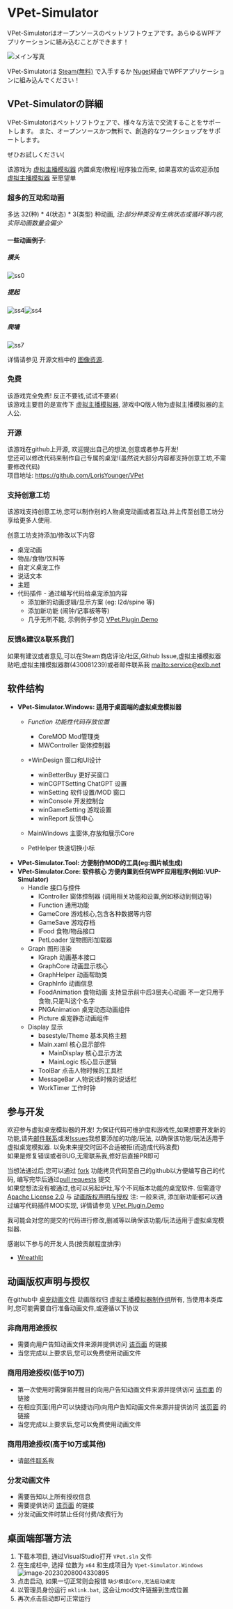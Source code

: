 # VPet-Simulator

VPet-Simulatorはオープンソースのペットソフトウェアです。あらゆるWPFアプリケーションに組み込むことができます！

![メイン写真](README.assets/%E4%B8%BB%E5%9B%BE.png)

VPet-Simulatorは [Steam(無料)](https://store.steampowered.com/app/1920960/VPet) で入手するか [Nuget](https://www.nuget.org/packages/VPet-Simulator.Core)経由でWPFアプリケーションに組み込んでください！

## VPet-Simulatorの詳細

VPet-Simulatorはペットソフトウェアで、様々な方法で交流することをサポートします。
また、オープンソースかつ無料で、創造的なワークショップをサポートします。

ぜひお試しください(

该游戏为 [虚拟主播模拟器](https://store.steampowered.com/app/1352140/_/) 内置桌宠(教程)程序独立而来, 如果喜欢的话欢迎添加 [虚拟主播模拟器](https://store.steampowered.com/app/1352140/_/) 至愿望单

### 超多的互动和动画

多达 32(种) * 4(状态) * 3(类型) 种动画, *注:部分种类没有生病状态或循环等内容,实际动画数量会偏少*

#### 一些动画例子:

##### 摸头

![ss0](README.assets/ss0.gif)

##### 提起

![ss4](README.assets/ss4.gif)![ss4](README.assets/ss8.gif)

##### 爬墙

![ss7](README.assets/ss7.gif)

详情请参见 开源文档中的 [图像资源](https://github.com/LorisYounger/VPet#%E5%9B%BE%E5%83%8F%E8%B5%84%E6%BA%90).

### 免费

该游戏完全免费! 反正不要钱,试试不要紧(<br/>
该游戏主要目的是宣传下 [虚拟主播模拟器](https://store.steampowered.com/app/1352140/_/), 游戏中Q版人物为虚拟主播模拟器的主人公.

### 开源

该游戏在github上开源, 欢迎提出自己的想法,创意或者参与开发!<br/>
您还可以修改代码来制作自己专属的桌宠!(虽然说大部分内容都支持创意工坊,不需要修改代码)<br/>
项目地址: https://github.com/LorisYounger/VPet

### 支持创意工坊

该游戏支持创意工坊,您可以制作别的人物桌宠动画或者互动,并上传至创意工坊分享给更多人使用.

创意工坊支持添加/修改以下内容

* 桌宠动画
* 物品/食物/饮料等
* 自定义桌宠工作
* 说话文本
* 主题
* 代码插件 - 通过编写代码给桌宠添加内容
  * 添加新的动画逻辑/显示方案 (eg: l2d/spine 等)
  * 添加新功能 (闹钟/记事板等等)
  * 几乎无所不能, 示例例子参见 [VPet.Plugin.Demo](https://github.com/LorisYounger/VPet.Plugin.Demo)


### 反馈&建议&联系我们

如果有建议或者意见,可以在Steam商店评论/社区,Github Issue,虚拟主播模拟器贴吧,虚拟主播模拟器群(430081239)或者邮件联系我 [mailto:service@exlb.net](mailto:service@exlb.net)

## 软件结构

* **VPet-Simulator.Windows: 适用于桌面端的虚拟桌宠模拟器**
  * *Function 功能性代码存放位置*
    * CoreMOD Mod管理类
    * MWController 窗体控制器
  
  * *WinDesign 窗口和UI设计
    * winBetterBuy 更好买窗口
    * winCGPTSetting ChatGPT 设置
    * winSetting 软件设置/MOD 窗口
    * winConsole 开发控制台
    * winGameSetting 游戏设置
    * winReport 反馈中心
  
  * MainWindows 主窗体,存放和展示Core
  * PetHelper 快速切换小标
* **VPet-Simulator.Tool: 方便制作MOD的工具(eg:图片帧生成)**
* **VPet-Simulator.Core: 软件核心 方便内置到任何WPF应用程序(例如:VUP-Simulator)**
  * Handle 接口与控件
    * IController 窗体控制器 (调用相关功能和设置,例如移动到侧边等)
    * Function 通用功能
    * GameCore 游戏核心,包含各种数据等内容
    * GameSave 游戏存档
    * IFood 食物/物品接口
    * PetLoader 宠物图形加载器
  * Graph 图形渲染
    * IGraph 动画基本接口
    * GraphCore 动画显示核心
    * GraphHelper 动画帮助类
    * GraphInfo 动画信息
    * FoodAnimation 食物动画 支持显示前中后3层夹心动画 不一定只用于食物,只是叫这个名字
    * PNGAnimation 桌宠动态动画组件
    * Picture 桌宠静态动画组件
  * Display 显示
    * basestyle/Theme 基本风格主题
    * Main.xaml 核心显示部件
      * MainDisplay 核心显示方法
      * MainLogic 核心显示逻辑
    * ToolBar 点击人物时候的工具栏
    * MessageBar 人物说话时候的说话栏
    * WorkTimer 工作时钟

## 参与开发

欢迎参与虚拟桌宠模拟器的开发! 为保证代码可维护度和游戏性,如果想要开发新的功能,请先[邮件联系](mailto:zoujin.dev@exlb.org)或发[Issues](https://github.com/LorisYounger/VPet/issues)我想要添加的功能/玩法, 以确保该功能/玩法适用于虚拟桌宠模拟器. 以免未来提交时因不合适被拒(而造成代码浪费)<br/>
如果是修复错误或者BUG,无需联系我,修好后直接PR即可

当想法通过后,您可以通过 [fork](https://github.com/LorisYounger/VPet/fork) 功能拷贝代码至自己的github以方便编写自己的代码, 编写完毕后通过[pull requests](https://github.com/LorisYounger/VPet/compare) 提交<br/>
如果您想法没有被通过,也可以另起炉灶,写个不同版本功能的桌宠软件. 但需遵守 [Apache License 2.0](https://github.com/LorisYounger/VPet/blob/main/LICENSE) 与 [动画版权声明与授权](https://github.com/LorisYounger/VPet#%E5%8A%A8%E7%94%BB%E7%89%88%E6%9D%83%E5%A3%B0%E6%98%8E%E4%B8%8E%E6%8E%88%E6%9D%83)
注: 一般来讲, 添加新功能都可以通过编写代码插件MOD实现, 详情请参见 [VPet.Plugin.Demo](https://github.com/LorisYounger/VPet.Plugin.Demo)

我可能会对您的提交的代码进行修改,删减等以确保该功能/玩法适用于虚拟桌宠模拟器.


感谢以下参与的开发人员(按贡献程度排序)

* [Wreathlit](https://github.com/Wreathlit)

## 动画版权声明与授权

在github中 [桌宠动画文件](https://github.com/LorisYounger/VPet/tree/main/VPet-Simulator.Windows/mod/0000_core/pet/vup) 动画版权归 [虚拟主播模拟器制作组](https://www.exlb.net/VUP-Simulator)所有, 当使用本类库时,您可能需要自行准备动画文件,或遵循以下协议

### 非商用用途授权

* 需要向用户告知动画文件来源并提供访问 [该页面](https://github.com/LorisYounger/VPet) 的链接
* 当您完成以上要求后,您可以免费使用动画文件

### 商用用途授权(低于10万)

* 第一次使用时需弹窗并醒目的向用户告知动画文件来源并提供访问 [该页面](https://github.com/LorisYounger/VPet) 的链接
* 在相应页面(用户可以快捷访问)向用户告知动画文件来源并提供访问 [该页面](https://github.com/LorisYounger/VPet) 的链接
* 当您完成以上要求后,您可以免费使用动画文件

### 商用用途授权(高于10万或其他)

* 请[邮件联系](mailto:zoujin.dev@exlb.org)我

### 分发动画文件

* 需要告知以上所有授权信息
* 需要提供访问 [该页面](https://github.com/LorisYounger/VPet) 的链接
* 分发动画文件时禁止任何付费/收费行为

## 桌面端部署方法

1. 下载本项目, 通过VisualStudio打开 `VPet.sln` 文件
2. 在生成栏中, 选择 位数为 `x64` 和生成项目为 `Vpet-Simulator.Windows`
   ![image-20230208004330895](README.assets/image-20230208004330895.png)
3. 点击启动, 如果一切正常则会报错 `缺少模组Core,无法启动桌宠`
4. 以管理员身份运行 `mklink.bat`, 这会让mod文件链接到生成位置
5. 再次点击启动即可正常运行